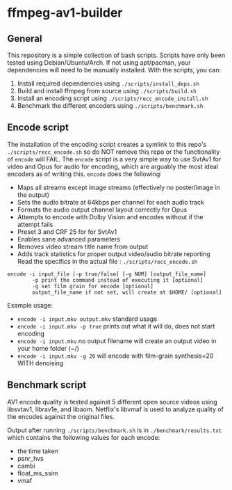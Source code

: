 # ffmpeg-av1-builder

## General
This repository is a simple collection of bash scripts. Scripts have only been tested using Debian/Ubuntu/Arch. If not using apt/pacman, your dependencies will need to be manually installed. With the scripts, you can:

1. Install required dependencies using `./scripts/install_deps.sh`
2. Build and install ffmpeg from source using `./scripts/build.sh`
3. Install an encoding script using `./scripts/recc_encode_install.sh`
4. Benchmark the different encoders using `./scripts/benchmark.sh`

## Encode script
The installation of the encoding script creates a symlink to this repo's `./scripts/recc_encode.sh` so do NOT remove this repo or the functionality of `encode` will FAIL. The `encode` script is a very simple way to use SvtAv1 for video and Opus for audio for encoding, which are arguably the most ideal encoders as of writing this. `encode` does the following:
 - Maps all streams except image streams (effectively no poster/image in the output)
 - Sets the audio bitrate at 64kbps per channel for each audio track
 - Formats the audio output channel layout correctly for Opus
 - Attempts to encode with Dolby Vision and encodes without if the attempt fails
 - Preset 3 and CRF 25 for for SvtAv1
 - Enables sane advanced parameters
 - Removes video stream title name from output
 - Adds track statistics for proper output video/audio bitrate reporting
Read the specifics in the actual file : `./scripts/recc_encode.sh`

```
encode -i input_file [-p true/false] [-g NUM] [output_file_name]
        -p print the command instead of executing it [optional]
        -g set film grain for encode [optional]
        output_file_name if not set, will create at $HOME/ [optional]
```
Example usage: 
 - `encode -i input.mkv output.mkv` standard usage
 - `encode -i input.mkv -p true` prints out what it will do, does not start encoding
 - `encode -i input.mkv` no output filename will create an output video in your home folder (~/)
 - `encode -i input.mkv -g 20` will encode with film-grain synthesis=20 WITH denoising

## Benchmark script
AV1 encode quality is tested against 5 different open source videos using libsvtav1, librav1e, and libaom.
Netflix's libvmaf is used to analyze quality of the encodes against the original files.

Output after running `./scripts/benchmark.sh` is in `./benchmark/results.txt` which contains the following values for each encode:

* the time taken
* psnr_hvs
* cambi
* float_ms_ssim
* vmaf